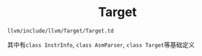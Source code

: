 <h1 align="center">Target</h1>




```
llvm/include/llvm/Target/Target.td
```



其中有`class InstrInfo`, `class AsmParser`, `class Target`等基础定义